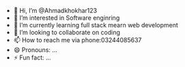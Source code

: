 - 👋 Hi, I’m @Ahmadkhokhar123
- 👀 I’m interested in Software enginring
- 🌱 I’m currently learning full stack mearn web development
- 💞️ I’m looking to collaborate on coding
- 📫 How to reach me via phone:03244085637
- 😄 Pronouns: ...
- ⚡ Fun fact: ...

<!---
Ahmadkhokhar123/Ahmadkhokhar123 is a ✨ special ✨ repository because its `README.md` (this file) appears on your GitHub profile.
You can click the Preview link to take a look at your changes.
--->
